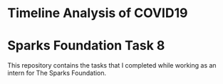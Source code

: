 # Timeline Analysis of COVID19 
# Sparks Foundation Task 8
This repository contains the tasks that I completed while working as an intern for The Sparks Foundation.


